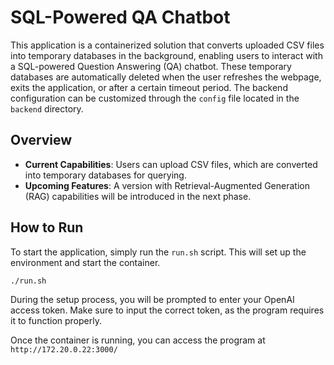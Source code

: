 # SQL-Powered QA Chatbot

This application is a containerized solution that converts uploaded CSV files into temporary databases in the background, enabling users to interact with a SQL-powered Question Answering (QA) chatbot. These temporary databases are automatically deleted when the user refreshes the webpage, exits the application, or after a certain timeout period. The backend configuration can be customized through the `config` file located in the `backend` directory.

## Overview

- **Current Capabilities**: Users can upload CSV files, which are converted into temporary databases for querying.
- **Upcoming Features**: A version with Retrieval-Augmented Generation (RAG) capabilities will be introduced in the next phase.

## How to Run

To start the application, simply run the `run.sh` script. This will set up the environment and start the container.

```
./run.sh
```

During the setup process, you will be prompted to enter your OpenAI access token. Make sure to input the correct token, as the program requires it to function properly.

Once the container is running, you can access the program at `http://172.20.0.22:3000/`
